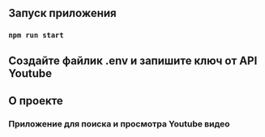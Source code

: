 ## Запуск приложения
### `npm run start`

## Создайте файлик .env и запишите ключ от API Youtube

## О проекте
### Приложение для поиска и просмотра Youtube видео